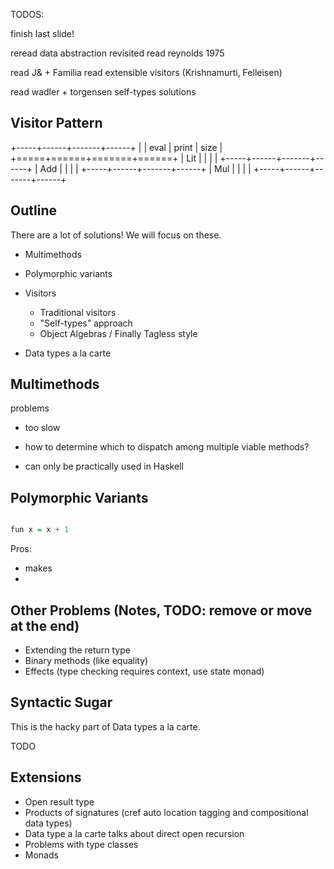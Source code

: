 TODOS:

finish last slide!

reread data abstraction revisited
read reynolds 1975

read J& + Familia
read extensible visitors (Krishnamurti, Felleisen)

read wadler + torgensen self-types solutions

## Visitor Pattern

+-----+------+-------+------+
|     | eval | print | size |
+=====+======+=======+======+
| Lit |      |       |      |
+-----+------+-------+------+
| Add |      |       |      |
+-----+------+-------+------+
| Mul |      |       |      |
+-----+------+-------+------+


## Outline

There are a lot of solutions! We will focus on these.

* Multimethods

* Polymorphic variants

* Visitors 
    * Traditional visitors
    * "Self-types" approach
    * Object Algebras / Finally Tagless style

* Data types a la carte

## Multimethods

problems

* too slow
* how to determine which to dispatch among multiple viable methods?

* can only be practically used in Haskell


## Polymorphic Variants

```Haskell

fun x = x + 1

```

Pros:

- makes 
-


## Other Problems (Notes, TODO: remove or move at the end)

* Extending the return type
* Binary methods (like equality)
* Effects (type checking requires context, use state monad)


## Syntactic Sugar

This is the hacky part of Data types a la carte.

TODO


## Extensions

* Open result type
* Products of signatures (cref auto location tagging and compositional data types)
* Data type a la carte talks about direct open recursion
* Problems with type classes
* Monads

